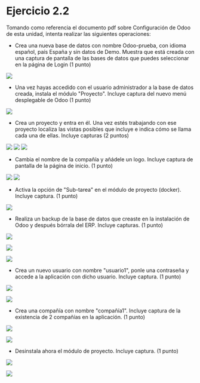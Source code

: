 # Ejercicio 2.2 

Tomando como referencia el documento pdf sobre Configuración de Odoo de esta unidad, intenta realizar las siguientes operaciones:

- Crea una nueva base de datos con nombre Odoo-prueba, con idioma español, país España y sin datos de Demo. Muestra que está creada con una captura de pantalla de las bases de datos que puedes seleccionar en la página de Login (1 punto)

![](./assets/punto1%20actividad%202_2.png)

- Una vez hayas accedido con el usuario administrador a la base de datos creada, instala el módulo "Proyecto". Incluye captura del nuevo menú desplegable de Odoo (1 punto)

![](./assets/punto2_1%20actividad%202_2.PNG)

- Crea un proyecto y entra en él. Una vez estés trabajando con ese proyecto localiza las vistas posibles que incluye e indica cómo se llama cada una de ellas. Incluye capturas (2 puntos)

![](./assets/punto2%20actividad%202_2.png)
![](./assets/punto3%20actividad%202_2.png)
![](./assets/punto3_1%20actividad%202_2.png)

- Cambia el nombre de la compañía y añádele un logo. Incluye captura de pantalla de la página de inicio.  (1 punto)

![](./assets/punto4%20actividad%202_2.png)
![](./assets/punto4_1%20actividad%202_2.png)


- Activa la opción de "Sub-tarea" en el módulo de proyecto (docker). Incluye captura.  (1 punto)

![](./assets/punto5%20actividad%202_2.png)

- Realiza un backup de la base de datos que creaste en la instalación de Odoo y después bórrala del ERP. Incluye capturas. (1 punto)

![](./assets/punto6%20actividad%202_2.png)

![](./assets/punto6_1%20actividad%202_2.png)

![](./assets/punto6_2%20actividad%202_2.png)

- Crea un nuevo usuario con nombre "usuario1", ponle una contraseña y accede a la aplicación con dicho usuario. Incluye captura. (1 punto)

![](./assets/punto7%20actividad%202_2.png)

![](./assets/punto7_1%20actividad%202_2.png)


- Crea una compañía con nombre "compañía1". Incluye captura de la existencia de 2 compañías en la aplicación. (1 punto)

![](./assets/punto8%20actividad%202_2.png)

![](./assets/punto8_1%20actividad%202_2.png)

- Desinstala ahora el módulo de proyecto. Incluye captura. (1 punto)

![](./assets/punto9%20actividad%202_2.png)

![](./assets/punto9_1%20actividad2_2.png)


